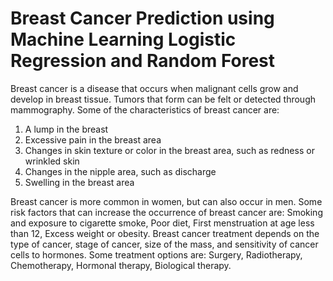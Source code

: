 # Breast Cancer Prediction using Machine Learning Logistic Regression and Random Forest

Breast cancer is a disease that occurs when malignant cells grow and develop in breast tissue. Tumors that form can be felt or detected through mammography.
Some of the characteristics of breast cancer are:
1. A lump in the breast
2. Excessive pain in the breast area
3. Changes in skin texture or color in the breast area, such as redness or wrinkled skin
4. Changes in the nipple area, such as discharge
5. Swelling in the breast area

Breast cancer is more common in women, but can also occur in men. Some risk factors that can increase the occurrence of breast cancer are: Smoking and exposure to cigarette smoke, Poor diet, First menstruation at age less than 12, Excess weight or obesity.
Breast cancer treatment depends on the type of cancer, stage of cancer, size of the mass, and sensitivity of cancer cells to hormones. Some treatment options are: Surgery, Radiotherapy, Chemotherapy, Hormonal therapy, Biological therapy.
